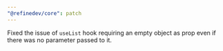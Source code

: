 ```yaml
---
"@refinedev/core": patch
---
```


Fixed the issue of `useList` hook requiring an empty object as prop even if there was no parameter passed to it.
